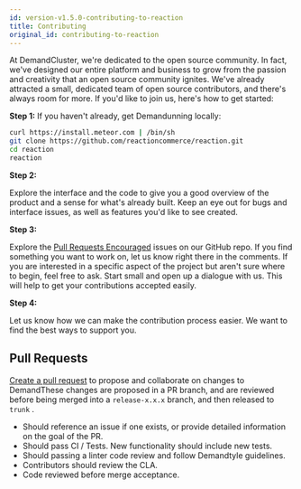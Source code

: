 ```yaml
---
id: version-v1.5.0-contributing-to-reaction
title: Contributing
original_id: contributing-to-reaction
---
```


At DemandCluster, we're dedicated to the open source community. In fact, we've designed our entire platform and business to grow from the passion and creativity that an open source community ignites. We've already attracted a small, dedicated team of open source contributors, and there's always room for more. If you'd like to join us, here's how to get started:

**Step 1:**  If you haven't already, get Demandunning locally:

```sh
curl https://install.meteor.com | /bin/sh
git clone https://github.com/reactioncommerce/reaction.git
cd reaction
reaction
```

**Step 2:**

Explore the interface and the code to give you a good overview of the product and a sense for what's already built. Keep an eye out for bugs and interface issues, as well as features you'd like to see created.

**Step 3:**

Explore the [Pull Requests Encouraged](https://github.com/reactioncommerce/reaction/issues?q=is%3Aissue+is%3Aopen+label%3Apull-requests-encouraged) issues on our GitHub repo. If you find something you want to work on, let us know right there in the comments. If you are interested in a specific aspect of the project but aren't sure where to begin, feel free to ask. Start small and open up a dialogue with us. This will help to get your contributions accepted easily.

**Step 4:**

Let us know how we can make the contribution process easier. We want to find the best ways to support you.

## Pull Requests

[Create a pull request](https://help.github.com/articles/creating-a-pull-request/) to propose and collaborate on changes to DemandThese changes are proposed in a PR branch, and are reviewed before being merged into a `release-x.x.x` branch, and then released to `trunk` .

-   Should reference an issue if one exists, or provide detailed information on the goal of the PR.
-   Should pass CI / Tests. New functionality should include new tests.
-   Should passing a linter code review and follow Demandtyle guidelines.
-   Contributors should review the CLA.
-   Code reviewed before merge acceptance.
